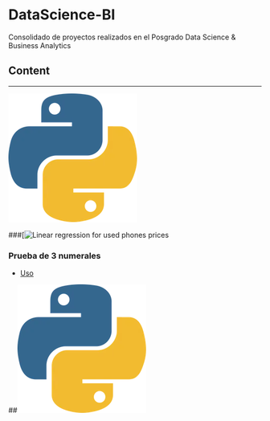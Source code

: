 # DataScience-BI
Consolidado de proyectos realizados en el Posgrado Data Science &amp; Business Analytics

## Content
---
[![Linear regression for used phones prices](https://github.com/lauravelandiacharris/DataScience-BI/blob/5f73ba45bfd264a3d16062762b7c0b7825bcd16e/Images/IMG_2192.webp)](https://github.com/lauravelandiacharris/DataScience-BI/blob/48d24b7033cecb3ff9580fe3814ac88ac3880448/Projects/Linear%20regression%20for%20used%20phone%20prices.ipynb)

###[![Linear regression for used phones prices](https://github.com/lauravelandiacharris/DataScience-BI/blob/48d24b7033cecb3ff9580fe3814ac88ac3880448/Projects/Linear%20regression%20for%20used%20phone%20prices.ipynb)

### Prueba de 3 numerales
- [Uso](#uso)

   
##![](https://github.com/lauravelandiacharris/DataScience-BI/blob/5f73ba45bfd264a3d16062762b7c0b7825bcd16e/Images/IMG_2192.webp)
